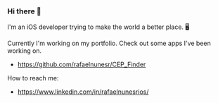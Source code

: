 ### Hi there 👋

I'm an iOS developer trying to make the world a better place. 🖥️

Currently I'm working on my portfolio. Check out some apps I've been working on. </br>
  - https://github.com/rafaelnunesr/CEP_Finder

How to reach me: </br>
  - https://www.linkedin.com/in/rafaelnunesrios/

<!--
**rafaelnunesr/rafaelnunesr** is a ✨ _special_ ✨ repository because its `README.md` (this file) appears on your GitHub profile.

Here are some ideas to get you started:

- 🔭 I’m currently working on ...
- 🌱 I’m currently learning ...
- 👯 I’m looking to collaborate on ...
- 🤔 I’m looking for help with ...
- 💬 Ask me about ...
- 📫 How to reach me: ...
- 😄 Pronouns: ...
- ⚡ Fun fact: ...
-->
